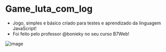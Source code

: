 # Game_luta_com_log
 - Jogo, simples e básico criado para testes e aprendizado da linguagem JavaScript!<br>
 - Foi feito pelo professor @bonieky no seu curso B7Web!

![image](https://user-images.githubusercontent.com/80927699/231600812-55301b3f-b524-4f4c-91aa-86d8efb721ea.png)
